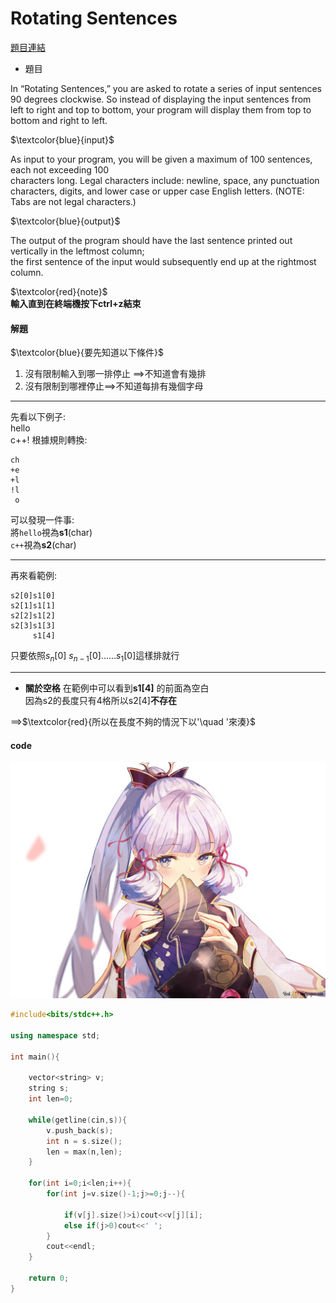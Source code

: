 # Rotating Sentences
[題目連結](https://onlinejudge.org/index.php?option=com_onlinejudge&Itemid=8&page=show_problem&problem=431)
* 題目

In “Rotating Sentences,” you are asked to rotate a series of input sentences 90 degrees clockwise. So
instead of displaying the input sentences from left to right and top to bottom, your program will display
them from top to bottom and right to left.

$`\textcolor{blue}{input}`$

As input to your program, you will be given a maximum of 100 sentences, each not exceeding 100   
characters long. Legal characters include: newline, space, any punctuation characters, digits, and lower
case or upper case English letters. (NOTE: Tabs are not legal characters.)  

$`\textcolor{blue}{output}`$  

The output of the program should have the last sentence printed out vertically in the leftmost column;  
the first sentence of the input would subsequently end up at the rightmost column.

$`\textcolor{red}{note}`$  
**輸入直到在終端機按下ctrl+z結束**  

#### 解題
$`\textcolor{blue}{要先知道以下條件}`$  

1. 沒有限制輸入到哪一排停止 ==>不知道會有幾排
2. 沒有限制到哪裡停止==>不知道每排有幾個字母

***
先看以下例子:  
hello  
c++!
根據規則轉換:
```
ch
+e
+l
!l
 o
```
可以發現一件事:  
將`hello`視為**s1**(char)  
`c++`視為**s2**(char)  

***
再來看範例:  
```
s2[0]s1[0]
s2[1]s1[1]
s2[2]s1[2]
s2[3]s1[3]
     s1[4]
```
只要依照$`s_n`$[0] $` s_{n-1}`$[0]......$`s_1`$[0]這樣排就行

***
* **關於空格**
在範例中可以看到**s1[4]** 的前面為空白  
因為s2的長度只有4格所以s2[4]**不存在**  


==>$`\textcolor{red}{所以在長度不夠的情況下以'\quad '來湊}`$
#### code 
![](https://github.com/archie0732/c-solution/blob/main/picture/ayaka008.jpg)
```cpp
#include<bits/stdc++.h>

using namespace std;

int main(){
	
	vector<string> v;
	string s;
	int len=0;
	
	while(getline(cin,s)){
		v.push_back(s);
		int n = s.size();
		len = max(n,len);	
	}
	
	for(int i=0;i<len;i++){
		for(int j=v.size()-1;j>=0;j--){
			
			if(v[j].size()>i)cout<<v[j][i];
			else if(j>0)cout<<' ';
		}
		cout<<endl;
	}

	return 0;
}
```
